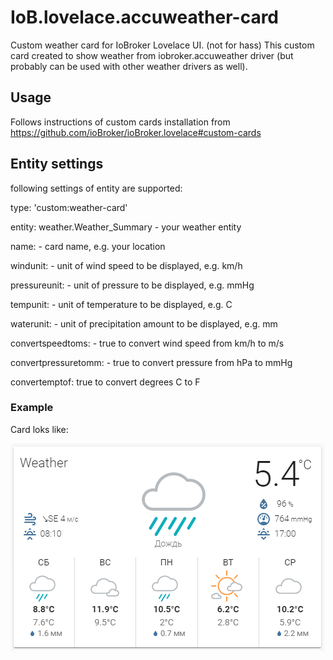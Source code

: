 # IoB.lovelace.accuweather-card
Custom weather card for IoBroker Lovelace UI. (not for hass)
This custom card created to show weather from iobroker.accuweather driver (but probably can be used with other weather drivers as well).

## Usage 
Follows instructions of custom cards installation from https://github.com/ioBroker/ioBroker.lovelace#custom-cards

## Entity settings

following settings of entity are supported:

type: 'custom:weather-card'

entity: weather.Weather_Summary - your weather entity

name:  - card name, e.g. your location

windunit: - unit of wind speed to be displayed, e.g. km/h

pressureunit:  - unit of pressure to be displayed, e.g. mmHg

tempunit:  - unit of temperature to be displayed, e.g. C

waterunit:  - unit of precipitation amount to be displayed, e.g. mm

convertspeedtoms: - true to convert wind speed from km/h to m/s

convertpressuretomm: - true to convert pressure from hPa to mmHg

convertemptof: true to convert degrees C to F


### Example

Card loks like:

![example](example/card-look.png)
